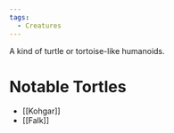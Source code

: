 ```yaml
---
tags:
  - Creatures
---
```

A kind of turtle or tortoise-like humanoids.
# Notable Tortles
- [[Kohgar]]
- [[Falk]]
